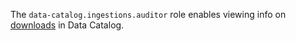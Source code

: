 The `data-catalog.ingestions.auditor` role enables viewing info on [downloads](../../../metadata-hub/concepts/data-catalog.md#glossaries-and-terms) in Data Catalog.

